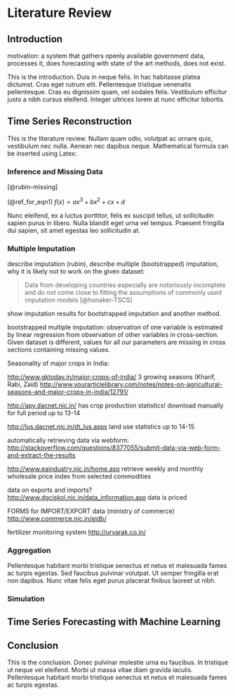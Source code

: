 # Literature Review

<!--
After the introductory chapter, it seems fairly common to 
include a chapter that reviews the literature and 
introduces methodology used throughout the thesis.
-->

## Introduction

motivation: a system that gathers openly available government data, processes it, does forecasting with state of the art methods, does not exist.

This is the introduction. Duis in neque felis. In hac habitasse platea dictumst. Cras eget rutrum elit. Pellentesque tristique venenatis pellentesque. Cras eu dignissim quam, vel sodales felis. Vestibulum efficitur justo a nibh cursus eleifend. Integer ultrices lorem at nunc efficitur lobortis.

## Time Series Reconstruction

This is the literature review. Nullam quam odio, volutpat ac ornare quis, vestibulum nec nulla. Aenean nec dapibus neque. Mathematical formula can be inserted using Latex:

### Inference and Missing Data
[@rubin-missing]

(@ref_for_eqn1) $f(x) = ax^3 + bx^2 + cx + d$

Nunc eleifend, ex a luctus porttitor, felis ex suscipit tellus, ut sollicitudin sapien purus in libero. Nulla blandit eget urna vel tempus. Praesent fringilla dui sapien, sit amet egestas leo sollicitudin at.

### Multiple Imputation

describe imputation (rubin), describe multiple (bootstrapped) imputation, why it is likely not to work on the given dataset:

> Data from developing countries especially are notoriously incomplete and do not come close to fitting the assumptions of commonly used imputation models [@honaker-TSCS]

show imputation results for bootstrapped imputation and another method.

bootstrapped multiple imputation: observation of one variable is estimated by linear regression from observation of other variables in cross-section. Given dataset is different, values for all our parameters are missing in cross sections containing missing values.

Seasonality of major crops in India:

http://www.gktoday.in/major-crops-of-india/
3 growing seasons (Kharif, Rabi, Zaid)
http://www.yourarticlelibrary.com/notes/notes-on-agricultural-seasons-and-major-crops-in-india/12791/

http://apy.dacnet.nic.in/ has crop production statistics! download manually for full period up to 13-14

http://lus.dacnet.nic.in/dt_lus.aspx land use statistics up to 14-15

automatically retrieving data via webform:
http://stackoverflow.com/questions/8377055/submit-data-via-web-form-and-extract-the-results

http://www.eaindustry.nic.in/home.asp
retrieve weekly and monthly wholesale price index from selected commodities

data on exports and imports?
http://www.dgciskol.nic.in/data_information.asp
data is priced

FORMS for IMPORT/EXPORT data (ministry of commerce)
http://www.commerce.nic.in/eidb/

fertilizer monitoring system
http://urvarak.co.in/


### Aggregation

Pellentesque habitant morbi tristique senectus et netus et malesuada fames ac turpis egestas. Sed faucibus pulvinar volutpat. Ut semper fringilla erat non dapibus. Nunc vitae felis eget purus placerat finibus laoreet ut nibh.

### Simulation



## Time Series Forecasting with Machine Learning


## Conclusion

This is the conclusion. Donec pulvinar molestie urna eu faucibus. In tristique ut neque vel eleifend. Morbi ut massa vitae diam gravida iaculis. Pellentesque habitant morbi tristique senectus et netus et malesuada fames ac turpis egestas.

